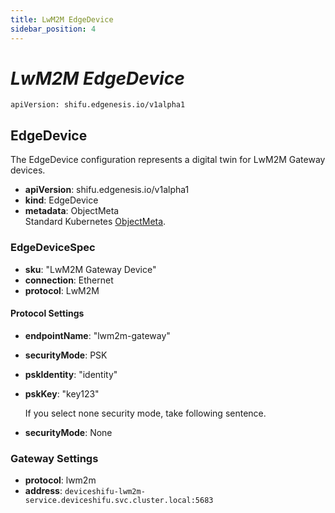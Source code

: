 ```yaml
---
title: LwM2M EdgeDevice
sidebar_position: 4
---
```


# ***LwM2M EdgeDevice***

`apiVersion: shifu.edgenesis.io/v1alpha1`

## EdgeDevice

The EdgeDevice configuration represents a digital twin for LwM2M Gateway devices.

- **apiVersion**: shifu.edgenesis.io/v1alpha1
- **kind**: EdgeDevice
- **metadata**: ObjectMeta  
  Standard Kubernetes [ObjectMeta](https://kubernetes.io/docs/reference/kubernetes-api/common-definitions/object-meta/).

### EdgeDeviceSpec

- **sku**: "LwM2M Gateway Device"
- **connection**: Ethernet
- **protocol**: LwM2M

#### Protocol Settings

- **endpointName**: "lwm2m-gateway"

- **securityMode**: PSK

- **pskIdentity**: "identity"

- **pskKey**: "key123"

  If you select none security mode, take following sentence.

- **securityMode**: None

### Gateway Settings

- **protocol**: lwm2m
- **address**: `deviceshifu-lwm2m-service.deviceshifu.svc.cluster.local:5683`
